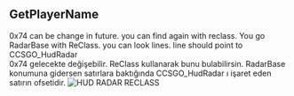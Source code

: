 ## GetPlayerName  
0x74 can be change in future. you can find again with reclass. You go RadarBase with ReClass. you can look lines. line should point to CCSGO_HudRadar  
0x74 gelecekte değişebilir. ReClass kullanarak bunu bulabilirsin. RadarBase konumuna gidersen satırlara baktığında CCSGO_HudRadar ı işaret eden satırın ofsetidir.
![HUD RADAR RECLASS](https://raw.githubusercontent.com/atiksoftware/csgo_memory_hacking_examples/master/examples/example_GetPlayerName.jpg)
